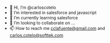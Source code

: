 - 👋 Hi, I’m @carloscotelo
- 👀 I’m interested in salesforce and javascript
- 🌱 I’m currently learning salesforce
- 💞️ I’m looking to collaborate on ...
- 📫 How to reach me cclafuente@gmail.com and carlos.cotelo@softtek.com

<!---
carloscotelo/carloscotelo is a ✨ special ✨ repository because its `README.md` (this file) appears on your GitHub profile.
You can click the Preview link to take a look at your changes.
--->

